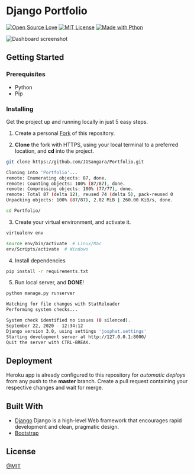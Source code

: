 # Django Portfolio

[![Open Source Love](https://badges.frapsoft.com/os/v1/open-source.svg?v=103)](https://github.com/ellerbrock/open-source-badges/)
[![MIT License](https://camo.githubusercontent.com/a307f74a14e41e762300323414ddef81f3d53ae2/68747470733a2f2f696d672e736869656c64732e696f2f6769746875622f6c6963656e73652f736f757263657265722d696f2f736f757263657265722d6170702e7376673f636f6c6f72423d666630303030)](https://github.com/BrianRuizy/covid-19-dashboard/blob/master/LICENSE.md)
[![Made with Pthon](https://img.shields.io/badge/Made%20with-Python-1f425f.svg)](https://www.python.org/)


![Dashboard screenshot](https://github.com/JGSangara/Portfolio/blob/master/images/download_2.png)


## Getting Started

### Prerequisites

* Python
* Pip

### Installing

Get the project up and running locally in just 5 easy steps.

1. Create a personal [Fork](https://github.com/JGSangara/Portfolio.git) of this repository.

2. **Clone** the fork with HTTPS, using your local terminal to a preferred location, and **cd** into the project.

```bash
git clone https://github.com/JGSangara/Portfolio.git

Cloning into 'Portfolio'...
remote: Enumerating objects: 87, done.
remote: Counting objects: 100% (87/87), done.
remote: Compressing objects: 100% (77/77), done.
remote: Total 87 (delta 12), reused 74 (delta 5), pack-reused 0
Unpacking objects: 100% (87/87), 2.02 MiB | 260.00 KiB/s, done.

cd Portfolio/
```

3. Create your virtual environment, and activate it.

```bash
virtualenv env

source env/bin/activate  # Linux/Mac
env/Scripts/activate  # Windows
```

4. Install dependencies

```bash
pip install -r requirements.txt
```

5. Run local server, and **DONE**!

```bash
python manage.py runserver

Watching for file changes with StatReloader
Performing system checks...

System check identified no issues (0 silenced).
September 22, 2020 - 12:34:12
Django version 3.0, using settings 'josphat.settings'
Starting development server at http://127.0.0.1:8000/
Quit the server with CTRL-BREAK.
```

## Deployment

Heroku app is already configured to this repository for *automatic deploys* from any push to the **master** branch. Create a pull request containing your respective changes and wait for merge.

## Built With

* [Django](https://www.djangoproject.com/) Django is a high-level Web framework that encourages rapid development and clean, pragmatic design.
* [Bootstrap](https://getbootstrap.com/)

## License

[@MIT](https://github.com/JGSangara/Portfolio/blob/master/LICENSE)
